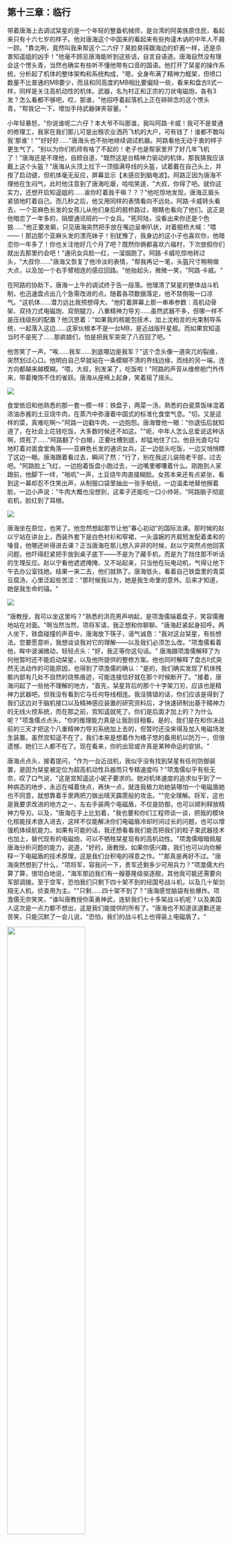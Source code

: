 ## 第十三章：临行
带着唐海上去调试栞星的是一个年轻的整备机械师，是台湾的阿美族原住民，看起来只有十六七岁的样子。他对唐海这个中国来的看起来有些拘谨木讷的中年人不屑一顾。"靠北咧，竟然叫我来帮这个二六仔？臭脸臭得跟海边的虾酱一样，还是杀害知遥姐的凶手！"他毫不顾忌唐海能听到这些话，自言自语道。唐海自然没有理会这个愣头青，当然也确实有些听不懂他带有口音的国语。他打开了栞星的操作系统，分析起了机体的整体架构和系统构成，"嗯，全身布满了精神力框架，但喷口数量不比普通的MB要少，而且和同高度的MB相比要偏轻一些，看来和盘古II式一样，同样是关注高机动性的机体。武器，名为村正和正宗的刀状电磁炮，各有3发？怎么看都不够吧，哎，那谁，"他招呼着起落机上正在碎碎念的这个愣头青，"帮我记一下，增加手持武器弹夹容量。"

小年轻暴怒，"你说谁呢二六仔？本大爷不叫那谁，我叫阿路·卡威！我可不是普通的修理工，我家在我们那儿可是出租农业洒药飞机的大户，可有钱了！谁都不敢叫我'那谁'！""好好好......"唐海头也不抬地继续调试机器。阿路看他无动于衷的样子更生气了，"别以为你们机师有啥了不起的！老子也是帮家里开了好几年飞机了！"唐海还是不理他，自顾自道，"既然这是台精神力驱动的机体，那我猜我应该戴上这个头盔？"唐海从头顶上拉下一顶插满导线的头盔，试着戴在自己头上，并按了启动键，但机体毫无反应，屏幕显示【未感应到脑电波】。阿路正因为唐海不理他在生闷气，此时他注意到了唐海吃瘪，哈哈笑道，"大叔，你得了吧。就你这实力，还想开启知遥姐的......诶你盯着我干嘛？？？"他吃惊地发现，唐海正眉头紧锁地盯着自己。而几秒之后，他又用同样的表情看向不远处。阿路·卡威转头看去，一个亚麻色长发的女孩儿从他们身后的舰桥路过，眼睛也看向了他们。这正是他暗恋了一年多的，隔壁通讯班的一个女兵。"死阿陆，没看出来你还是个色狼......"他正要发飙，只见唐海突然把手放在嘴边呈喇叭状，对着舰桥大喊："喂——！那边那个亚麻头发的漂亮妹子！别犹豫了，我身边的这小子也喜欢你，他暗恋你一年多了！你也关注他好几个月了吧？既然你俩都喜欢六福村，下次放假你们就出去那里约会吧！"通讯女兵脸一红，一溜烟跑了。阿路·卡威吃惊地转过头，"大叔你......"唐海又恢复了他冷淡的表情，"帮我再记一笔，头盔尺寸稍稍做大点，以及加一个右手臂相连的感应回路。"他抬起头，微微一笑，"阿路·卡威。"

在阿路的协助下，唐海一上午的调试终于告一段落。他理清了栞星的整体战斗机制，也迅速盘点出几个急需改进的点。随着各项数据落定，他不禁倒吸一口凉气。"这机体......潜力远比我预想得大。"他盯着屏幕上那一串串参数：高机动骨架、双持刀式电磁炮、双侧腿刀，八重精神力导刃......虽然武器不多，但哪一样不是压线级别的配置？他沉思着："如果我的核能包技术，加上沈柏言的光束制导系统，一起落入这边......这家伙根本不是一台MB，是近战版歼星舰。而如果宫知遥当时不是死了......那疯娘们，怕是把我军突突了八百回了吧。"

他苦笑了一声。"唉......我军......到底哪边是我军？"这个念头像一道突兀的裂痕，突然划过心口。他明白自己早就站在一条模糊不清的界线边缘，而线的另一端，连方向都越来越模糊。"喂，大叔，别发呆了，吃饭啦！"阿路的声音从维修舱门外传来，带着掩饰不住的雀跃。唐海从座椅上起身，笑着摇了摇头。


<img src="./illustrations/51.png" />

食堂依旧和他熟悉的那一套一模一样：铁盘子，两菜一汤，熟悉的白瓷蒸饭味混着浓油赤酱的土豆烧牛肉，在蒸汽中弥漫着中国式的标准化食堂气息。"切，又是这样的菜，真难吃啊～"阿路一边戳牛肉，一边抱怨。唐海瞥他一眼："你退伍后就知道了，在社会上花钱吃饭，大多数时候还不如这。""呃，中年人怎么总爱说这种话啊，烦死了......"阿路翻了个白眼，正要吐槽到底，却猛地住了口。他目光直勾勾地盯着对面食堂角落——亚麻色长发的通讯女兵，正一边低头吃饭，一边又悄悄瞟了这边一眼。唐海跟着看过去，瞬间了然："行了，别在我这儿装陪老干部，过去吧。"阿路脸上飞红，一边抱着饭盘小跑过去，一边嘴里嘟囔着什么。刚跑到人家跟前，他脚下一绊，"啪叽"一声，土豆烧牛肉直接糊脸。女孩本来还有点紧张，看到这一幕却忍不住笑出声，从制服口袋里抽出一张手帕纸，一边温柔地替他擦着脸，一边小声说："牛肉大概也没想到，这辈子还能吃一口小帅哥。"阿路脑子彻底宕机，脸红到了耳根。

<img src="./illustrations/53.png" />

唐海坐在原位，也笑了。他忽然想起那节让他"春心初动"的国际法课。那时候的赵以宁站在讲台上，西装外套下是白色衬衫和窄裙，一头温婉的齐肩短发配着柔和的嗓音，他哪还听得进去课？正当唐海在那儿想入非非的时候，赵以宁突然点他回答问题，他吓得赶紧把手放到桌子底下——不是为了藏手机，而是为了挡住那不听话的生理反应。赵以宁看他遮遮掩掩、又不站起来，只当他在玩电动机，气得让他下午去办公室找她。结果一来二去，他们就熟了。唐海低头，看着自己铁盘里的青菜豆腐汤，心里泛起些苦涩："那时候我以为，她是我生命里的意外。后来才知道，她是我生命的锚。"

<img src="./illustrations/54.png" />

"唐教授，我可以坐这里吗？"熟悉的洪亮男声响起，是项澹儒端着盘子，笑容儒雅地站在对面。"啊当然当然，项将军请，我正想和你聊聊。"唐海赶紧起身招呼。两人坐下，铁盘碰撞的声音中，唐海放下筷子，语气诚恳："我对这台栞星，有些想法。您要愿意听，我想谈谈我对它的理解——以及我们必须怎么改。"项澹儒看着他，眸中波澜微动，轻轻点头："好，我正等你这句话。"
唐海跟项澹儒解释了为何他暂时还不能启动栞星，以及他所提供的整修方案。他也同时解释了盘古II式突然无法动作的可能原因，也得到了项澹儒的确认："是的，我们确实发现了机体残骸内部有几处不自然的烧焦痕迹，可能连接恰好就在那个时候断开了。"接着，唐海问起了一些他不理解的地方，"首先，栞星背后的那个十字架刀刃，应该也是精神力武器吧，但我没有看到它与任何导线相连。我没猜错的话，你们应该是得到了我们这边对于脑机接口以及精神感应装置的研究资料后，才快速研制出基于精神力的无线火控系统，而在那之前，宫知遥就死了。你们是后面才加上的？为什么呢？"项澹儒点点头，"你的推理能力真是让我刮目相看。是的，我们是在和你决战前的三天才把这个八重精神力导刃系统加上去的，但暂时还没来得及加入电磁场发生装置。虽然宫知遥不在了，我们本来是想着作为橘子悠的备用机以防万一，但很遗憾，她们三人都不在了。现在看来，你的出现或许真是某种命运的安排。"

唐海点点头，接着提问，"作为一台近战机，我似乎没有找到栞星有任何防御装置，是因为栞星被定位为超高机动性兵器而只专精速度吗？"项澹儒似乎有些无奈，叹了口气说，"这是宫知遥这小妮子要求的。她对机体速度的追求似乎到了一种病态的地步，永远在喊着快点，再快一点，就连我极力劝她装哪怕一个电磁盾她也不同意，就想靠着手里两把刀做出晴天霹雳般的攻击。""完全理解。将军，这也是我要求改进的地方之一，左右手装两个电磁盾，不仅是防御，也可以顺利释放精神力导刃。以及，"唐海在手上比划着，"我也要和你们工程师谈一谈，把我的模块化核能技术嵌入进去，这样不仅能解决你们电磁盾冷却时间过长的问题，也可以增强机体续航能力。如果有可能的话，我还想看看我们能否把我们的粒子束武器技术也加上，替代现有的电磁炮，可以不牺牲栞星现有的高机动性。"项澹儒暗暗佩服唐海分析问题的能力，说道，"好的，唐教授。如果你感兴趣，我们也可以向你解释一下电磁盾的技术原理，这是我们台积电的得意之作。""那真是再好不过。"唐海突然想到了什么，"项将军，容我问一下，贵军还剩多少可用兵力？"项澹儒大约算了算，很坦白地说，"海军那边我们有一艘基隆级驱逐舰，其他我可能还需要向军部调拨。至于空军，恐怕我们只剩下四十架不到的经国号战斗机，以及几十架剑翔无人机，侦查用为主。""只剩......四十架不到了？"唐海感觉脑袋有些爆炸。项澹儒无奈笑笑，"谁叫唐教授你英勇神武，连斩我们七十多架战斗机呢？以及美国人这次是一点力都不想出，这是我们能提供的所有了。"唐海也不知道该道歉还是苦笑，只能沉默了一会儿说，"恐怕，我们的战斗机上也得装上电磁盾了。"

<img src="./illustrations/55.png" width=60% />

饭后，唐海又和项澹儒手下的工程师开了个长会。当两边分别谈到电磁盾和光束武器时，他们惊讶地发现，其背后的原理居然是一模一样的，都是基于对带电粒子的控制。唯一不同的是，作为盾牌，带电粒子发生器需要把装置内部的磁场调节到一个很巧妙的强度区间，形成一个近乎静态的磁场，这样带电粒子的活动半径就可以被控制在一定范围内，不会发散也不会坍缩。而光束武器则是相反的思路，它需要将磁场的强度做出快速的变化，给带电粒子提供加速度，这样能把带电粒子用强劲的电场力射出去，形成一道高能带电粒子束。之所以沈柏言的研究还需要将其和制导技术联合，是因为高能带电粒子很容易发散，而现在有了顾崇渊的激光诱导技术后，才有了成型的粒子束，也就是赤烬。当然，唐海是不知道这个名字的。台积电虽然贵为全球最强芯片制造商，但光刻机技术都来自荷兰，是来不及复刻顾崇渊的技术的。不过，有了电磁盾的原理，唐海提出了静-动磁场结合的概念模型，让由静磁场产生的带电粒子定型，而由动磁场产生的带电粒子提供动能，这样就能在没有激光诱导的前提下，依然产生定型的高能带电粒子束。虽然脱离了磁场一定距离后的光束不可能继续保持形状，因此不可能像赤烬那样穿越68海里，但打击肉眼可见的目标应该还是没问题的。这样，把栞星手上的电磁炮换成高能粒子束步枪，配合唐海的半永久式的核动力能源包，不仅可以达到理论上的无限弹药，还能极大减轻机体的重量，从而保持宫知遥心心念念的高速。而唐海也知道，不仅仅是致敬宫知遥对这片土地的感情，在军力极其有限的情况下，无论是突击还是脱出，这种高速也是必不可少的。

台湾军队这边的科研团队立马跟进试验，而第二天一早开始，唐海就同时开展了好几个项目，加紧模块化核能包的研制以及在机体各个部位的部署，电磁盾的安装，以及为了应付潜在的潜艇，他不得不要求在机体腰部增加两门轻量级鱼雷炮管。当然，最要紧的还是精神感应装置改进，不然机体都发动不起来。他特地向工程团队请教了盘古II式仿生丝线的问题，并且了解到台湾这边选用的是完全不同的无机合成材料，在确保功能性的前提下不会有和金属的排异性的问题时，唐海松了一口气。虽然台积电的工程团队在全球出了名的高效，但随时可能到来的战争的压迫下，唐海不敢指望这些要求能被全部达成。唐海一边计算这些技术的参数，一边让阿路给他记下结果。但当他看到阿路一脸花痴样，还在鸡贼偷笑时，心里顿时有种不详的预感。\"拿来，你的记录给我看下！\"他不由分说夺过阿路的记录，看了几眼后顿时火冒三丈，\"三处！这里，这里还有这里，这么重要的三个参数你给我记错了！你是不舒服吗？"然后他想到了什么，扶起了额头："得得得，别说了。你是昨天告白成功了是吧？\"阿路嘿嘿一笑，\"师父，你又读我记忆！\"唐海扶着额头叹气，\"这点破事儿都写你脸上了，还需要我读？苍天啊，是不是在这个世界上，凡是技术男碰到心上人，都得输错三次参数啊？\"\"你说什么师父？\"\"没什么。还有，谁是你师父了？\"\"其实吧，昨天晚上我俩在一起啦！过俩星期我们正好都轮到休息，打算一起去六福村。多亏了你啊师父！\"\"少废话，赶紧把这些数据给项将军那里送过去。还有，别叫我师父！当我徒弟的没一个有好下场的！\"\"嘿嘿，好的师父！\"

<img src="./illustrations/57.png" />

下午，项澹儒拿到了唐海的设计图纸，翻了翻，有点皱起了眉头："浮游刃牙上的电磁发生器，额定功率这么高？"旁边的技术员看了看，也觉得有些不可思议，"这看起来不只只是为了刃牙的移动，更像是......打算展开电磁盾？"项澹儒抬起头，看了看远方："不理解啊，这个中国人在想什么。"

几天下来，栞星，确切地说，栞星II式，已基本完成。唐海见到它的时候，只见全新的八重精神导刃全面搭建完毕，在模块化核能包的帮助下，每一把刀刃都有独立能源，可以持续更长的作战时间而无需回母机充电。两把全新的刃式光束步枪也已就位，并且把名字由日式的村正和正宗改为了台湾的国兽【黑熊】。小腿上，前后两侧保留了本身的腿部铡刀，而精神力感应系统自然是准备就绪，左右两臂的电磁场发生器也在格纳库灯光的照耀下闪闪发亮。\"所以鱼雷管呢？\"唐海转头向工程师问道，工程师如实回答，\"多装两根鱼雷管要改变机体的操作系统和火控通道，工程量实在太大。而且实话说，作为飞行器的MB上的投掷式鱼雷在现代战争中很少能有作用，一般只是摆设，上面的大人物不会懂的。\"唐海坐进驾驶舱，按下了开启键。果然，这次栞星II式成功启动。他做了几个简单的动作，完成度极高，比盘古II式感觉更灵敏，他稍稍舒了口气。当天下午，唐海进行了栞星II式的试飞。从格纳库冲出来的时候，他觉得自己再一次久违地看见了蓝天。他操作着机体，低空飞行着。\"速度确实超出盘古II式至少8%，因为喷嘴多的缘故，在精神力骨架的帮助下，走位也可以更灵活。即使如此，考虑到八重精神导刃，整机还是比原本的栞星重20%。可见原本的栞星，理论速度可以到达一个多恐怖的数值......不愧是为那个疯女人量身定做的机体......\"他又测试了光束步枪，射程令人满意，一枪射进海里，立刻升起一大片水蒸气。最后他测试了八重精神导刃，这是他第一次使用精神力武器。他感受到了如何在适度展开电磁盾的前提下，控制着精神导刃的飞行轨迹。他测试了好几次，射出和回收问题不大，但同时控制八支刃，唐海感觉力不从心，心里也暗暗佩服橘子悠能控制二十多支浮游炮的能力。为了持久作战，他决定减少全刃放出攻击，尽量同时只用一两支。不过，他还是有些难以接受，自己小心翼翼地飞行，居然是为了躲开解放军的侦查。\"这次，枪口对准了自己人了......\"不论如何大义，唐海的内心深处，终究还是一个中国人。

<img src="./illustrations/52.png" />

而中方这边，他们这一个星期显然已经做好了全面准备。顾崇渊和沈柏言联手改进了赤烬的材料，这是顾崇渊团队的一种全新研发的合金温变材料，当温度恒定时，材料内部的原子簇结构比较松散，而温度变化时，原子簇会骤然紧密排列。这种理化性质对于赤烬这样不停变换温度的武器，再适合不过了。林砚作为总指挥，也安排好了200架战斗机，10艘不同级别的航空母舰，15艘军舰和8艘潜艇，形成强力的立体打击。军方给的最后期限已到，这次是破釜沉舟了。决战前夜，他破天荒地回了家吃晚饭，\"澜澜老婆我回来啦！我想你炖的冬瓜排骨汤了！\"那天，两人聊了很多很多，从校园恋爱开始，到刚结婚时的天天吵架，都默契地不提第二天的战争。晚上在床上，季思澜倚偎在林砚怀里，手指在他胸口轻轻划着圈，而林砚的手顺着她的背慢慢抚着，像是在记住她的形状。过了许久，季思澜终于忍不住开口问道，\"我这个问题可能比较小白，但军部为何不再派出规模更大的空军和海军，同时进攻台湾的各个城市呢？\"林砚笑了笑，\"我们的敌人可不止台湾，有时候所谓盟友也随时准备捅你一刀。比如北边那头毛熊，觊觎我们的稀土矿很久了。如果我们拿出全部家底打台湾，谁知道他们会不会再搞一个乌克兰那样的局部军事冲突？\"季思澜似懂非懂地点点头。而沈柏言，则是一遍又一遍地轻轻抚摸着跟哥哥的合照，又瞟了一眼桌上，和唐海以及程致远的实验室成员合照，沉默不语。

<img src="./illustrations/58.png" />